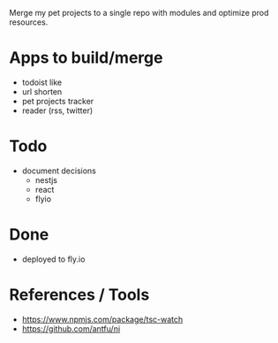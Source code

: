 Merge my pet projects to a single repo with modules and optimize prod resources.

# Apps to build/merge

- todoist like
- url shorten
- pet projects tracker
- reader (rss, twitter)

# Todo

- document decisions
  - nestjs
  - react
  - flyio

# Done

- deployed to fly.io

# References / Tools

- https://www.npmjs.com/package/tsc-watch
- https://github.com/antfu/ni